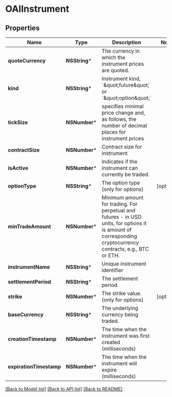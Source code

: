 # OAIInstrument

## Properties
Name | Type | Description | Notes
------------ | ------------- | ------------- | -------------
**quoteCurrency** | **NSString*** | The currency in which the instrument prices are quoted. | 
**kind** | **NSString*** | Instrument kind, &#x60;\&quot;future\&quot;&#x60; or &#x60;\&quot;option\&quot;&#x60; | 
**tickSize** | **NSNumber*** | specifies minimal price change and, as follows, the number of decimal places for instrument prices | 
**contractSize** | **NSNumber*** | Contract size for instrument | 
**isActive** | **NSNumber*** | Indicates if the instrument can currently be traded. | 
**optionType** | **NSString*** | The option type (only for options) | [optional] 
**minTradeAmount** | **NSNumber*** | Minimum amount for trading. For perpetual and futures - in USD units, for options it is amount of corresponding cryptocurrency contracts, e.g., BTC or ETH. | 
**instrumentName** | **NSString*** | Unique instrument identifier | 
**settlementPeriod** | **NSString*** | The settlement period. | 
**strike** | **NSNumber*** | The strike value. (only for options) | [optional] 
**baseCurrency** | **NSString*** | The underlying currency being traded. | 
**creationTimestamp** | **NSNumber*** | The time when the instrument was first created (milliseconds) | 
**expirationTimestamp** | **NSNumber*** | The time when the instrument will expire (milliseconds) | 

[[Back to Model list]](../README.md#documentation-for-models) [[Back to API list]](../README.md#documentation-for-api-endpoints) [[Back to README]](../README.md)


